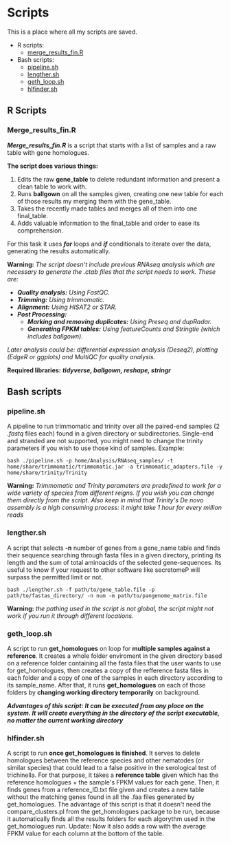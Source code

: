 # Scripts
This is a place where all my scripts are saved.
- R scripts:
    - [merge_results_fin.R](#Merge_results_finr)
- Bash scripts:
    - [pipeline.sh](#pipelinesh)
    - [lengther.sh](#lengthersh)
    - [geth_loop.sh](#geth_loopsh)
    - [hlfinder.sh](#hlfindersh)
## R Scripts 

### Merge_results_fin.R 

__*Merge_results_fin.R*__ is a script that starts with a list of samples and a raw table with gene homologues. 

**The script does various things:**
1. Edits the raw **gene_table** to delete redundant information and present a clean table to work with.
2. Runs **ballgown** on all the samples given, creating one new table for each of those results my merging them with the gene_table.
3. Takes the recently made tables and merges all of them into one final_table.
4. Adds valuable information to the final_table and order to ease its comprehension.

For this task it uses ***for*** loops and ***if*** conditionals to iterate over the data, generating the results automatically.

**Warning:** *The script doesn't include previous RNAseq analysis which are necessary to generate the .ctab files that the script needs to work.
These are:*
- ***Quality analysis:** Using FastQC.*
- ***Trimming:** Using trimmomatic.*
- ***Alignment:** Using HISAT2 or STAR.*
- ***Post Processing:***
    - ***Marking and removing duplicates:** Using Preseq and dupRadar.*
    - ***Generating FPKM tables:** Using featureCounts and Stringtie (which includes ballgown).*

*Later analysis could be: differential expression analysis (Deseq2), plotting (EdgeR or ggplots) and MultiQC for quality analysis.*

**Required libraries:** ***tidyverse, ballgown, reshape, stringr***

## Bash scripts

### pipeline.sh

A pipeline to run trimmomatic and trinity over all the paired-end samples (2 *.fastq* files each) found in a given directory or subdirectories. Single-end and stranded are not supported, you might need to change the trinity parameters if you wish to use those kind of samples.
Example:
~~~
bash ./pipeline.sh -p home/Analysis/RNAseq_samples/ -t home/share/trimmomatic/trimmomatic.jar -a trimmomatic_adapters.file -y home/share/trinity/Trinity  
~~~

**Warning:** *Trimmomatic and Trinity parameters are predefined to work for a wide variety of species from different reigns. If you wish you can change them directly from the script. Also keep in mind that Trinity's De novo assembly is a high consuming process: it might take 1 hour for every million reads* 

### lengther.sh

A script that selects **-n** number of genes from a gene_name table and finds their sequence searching through fasta files in a given directory, printing its length and the sum of total aminoacids of the selected gene-sequences. Its useful to know if your request to other software like secretomeP will surpass the permitted limit or not.

~~~ 
bash ./lengther.sh -f path/to/gene_table.file -p path/to/fastas_directory/ -n num -m path/to/pangenome_matrix.file
~~~

**Warning:**  *the pathing used in the script is not global, the script might not work if you run it through different locations.*

### geth_loop.sh

A script to run **get_homologues** on loop for **multiple samples against a reference**. It creates a whole folder enviroment in the given directory based on a reference folder containing all the fasta files that the user wants to use for get_homologues, then creates a copy of the refference fasta files in each folder and a copy of one of the samples in each directory according to its sample_name. After that, it runs **get_homologues** on each of those folders by **changing working directory temporarily** on background.

***Advantages of this script: It can be executed from any place on the system. It will create everything in the directory of the script executable, no matter the current working directory***

### hlfinder.sh

A script to run **once get_homologues is finished**. It serves to delete homologues between the reference species and other nematodes (or similar species) that could lead to a false positive in the serological test of trichinella. For that purpose, it takes a **reference table** given which has the reference homologues + the sample's FPKM values for each gene. Then, it finds genes from a reference_ID.txt file given and creates a new table without the matching genes found in all the .faa files generated by get_homologues. The advantage of this script is that it doesn't need the compare_clusters.pl from the get_homologues package to be run, because it automatically finds all the results folders for each algorythm used in the get_homologues run.
Update: Now it also adds a row with the average FPKM value for each column at the bottom of the table. 
